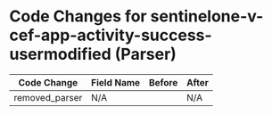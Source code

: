 # Code Changes for sentinelone-v-cef-app-activity-success-usermodified (Parser)

| Code Change | Field Name | Before | After |
|-------------|------------|--------|-------|
| removed_parser | N/A |  | N/A |